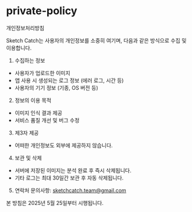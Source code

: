 # private-policy

개인정보처리방침

Sketch Catch는 사용자의 개인정보를 소중히 여기며, 다음과 같은 방식으로 수집 및 이용합니다.

1. 수집하는 정보
- 사용자가 업로드한 이미지
- 앱 사용 시 생성되는 로그 정보 (에러 로그, 시간 등)
- 사용자의 기기 정보 (기종, OS 버전 등)

2. 정보의 이용 목적
- 이미지 인식 결과 제공
- 서비스 품질 개선 및 버그 수정

3. 제3자 제공
- 어떠한 개인정보도 외부에 제공하지 않습니다.

4. 보관 및 삭제
- 서버에 저장된 이미지는 분석 완료 후 즉시 삭제됩니다.
- 기타 로그는 최대 30일간 보관 후 자동 삭제됩니다.

5. 연락처
문의사항: sketchcatch.team@gmail.com

본 방침은 2025년 5월 25일부터 시행됩니다.
